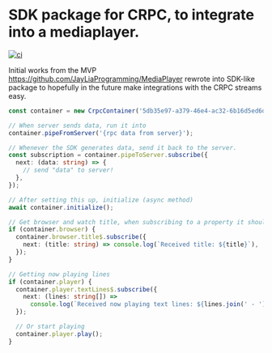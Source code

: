 # SDK package for CRPC, to integrate into a mediaplayer.

[![ci](https://github.com/Sight-and-Sound/Crestron-MediaPlayer-SDK/workflows/ci/badge.svg)](https://github.com/Sight-and-Sound/Crestron-MediaPlayer-SDK/actions/workflows/ci.yml)

Initial works from the MVP https://github.com/JayLiaProgramming/MediaPlayer rewrote into SDK-like package to hopefully in the future make integrations with the CRPC streams easy.

```typescript
const container = new CrpcContainer('5db35e97-a379-46e4-ac32-6b16d5ed6d3e');

// When server sends data, run it into
container.pipeFromServer('{rpc data from server}');

// Whenever the SDK generates data, send it back to the server.
const subscription = container.pipeToServer.subscribe({
  next: (data: string) => {
    // send "data" to server!
  },
});

// After setting this up, initialize (async method)
await container.initialize();

// Get browser and watch title, when subscribing to a property it should automatically be retrieved by the SDK
if (container.browser) {
  container.browser.title$.subscribe({
    next: (title: string) => console.log(`Received title: ${title}`),
  });
}

// Getting now playing lines
if (container.player) {
  container.player.textLines$.subscribe({
    next: (lines: string[]) =>
      console.log(`Received now playing text lines: ${lines.join(' - ')}`),
  });

  // Or start playing
  container.player.play();
}
```
